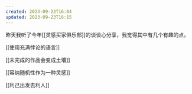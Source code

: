 ```yaml
---
created: 2023-09-23T16:04
updated: 2023-09-23T16:15
---
```

昨天我听了今年[[灵感买家俱乐部]]的谈谈心分享，我觉得其中有几个有趣的点。

[[使用充满悖论的语言]]

[[未完成的作品会变成土壤]]

[[容纳随机性作为一种灵感]]

[[利己出发去利人]]